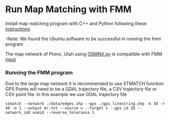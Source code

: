 # Run Map Matching with FMM

Install map matching program with C++ and Python following these [instructions](https://fmm-wiki.github.io/docs/installation/).

-Note: We found the Ubuntu software to be successful in running the fmm program

The map network of Provo, Utah using [OSMNX.py](./py/OSMNX.py) is compatible with FMM [input](https://fmm-wiki.github.io/docs/documentation/input/)

### Running the FMM program

Due to the large map network it is recommended to use STMATCH function
GPS Points will need to be a GDAL trajectory file, a CSV trajectory file or CSV point file.
In this example we use GDAL trajectory file

`stmatch --network ./data/edges.shp --gps ./gps_linestring.shp -k 10 -r 40 -e 1 --output mr.txt --source u --target v --gps_id ID --network_idd osmid --reverse_tolerance 1`
